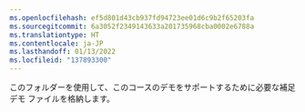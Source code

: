 ```yaml
---
ms.openlocfilehash: ef5d801d43cb937fd94723ee01d6c9b2f65203fa
ms.sourcegitcommit: 6a3052f2349143633a201735968cba0002e6788a
ms.translationtype: HT
ms.contentlocale: ja-JP
ms.lasthandoff: 01/13/2022
ms.locfileid: "137893300"
---
```

このフォルダーを使用して、このコースのデモをサポートするために必要な補足デモ ファイルを格納します。
